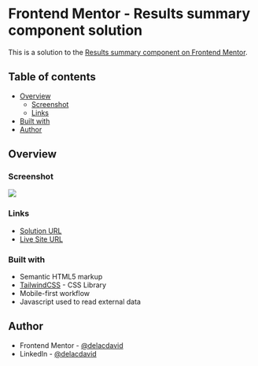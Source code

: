 # Frontend Mentor - Results summary component solution

This is a solution to the [Results summary component on Frontend Mentor](https://www.frontendmentor.io/challenges/results-summary-component-CE_K6s0maV).

## Table of contents

- [Overview](#overview)
  - [Screenshot](#screenshot)
  - [Links](#links)
- [Built with](#built-with)
- [Author](#author)

## Overview

### Screenshot

![](https://imgur.com/cDJfwSy.png)

### Links

- [Solution URL]()
- [Live Site URL](https://delacdavid.github.io/frontend-mentor--results-summary-component)

### Built with

- Semantic HTML5 markup
- [TailwindCSS](https://tailwindcss.com/) - CSS Library
- Mobile-first workflow
- Javascript used to read external data

## Author

- Frontend Mentor - [@delacdavid](https://www.frontendmentor.io/profile/delacdavid)
- LinkedIn - [@delacdavid](https://www.linkedin.com/in/delacdavid/)
